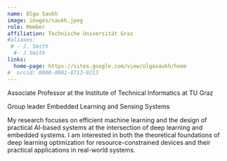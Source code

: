 ```yaml
---
name: Olga Saukh
image: images/saukh.jpeg
role: Member
affiliation: Technische Universität Graz
#aliases:
 # - J. Smith
  #- J Smith
links:
  home-page: https://sites.google.com/view/olgasaukh/home
#  orcid: 0000-0001-8713-9213
---
```


Associate Professor at the Institute of Technical Informatics at TU Graz

Group leader Embedded Learning and Sensing Systems

My research focuses on efficient machine learning and the design of practical AI-based systems at the intersection of deep learning and embedded systems. I am interested in both the theoretical foundations of deep learning optimization for resource-constrained devices and their practical applications in real-world systems.